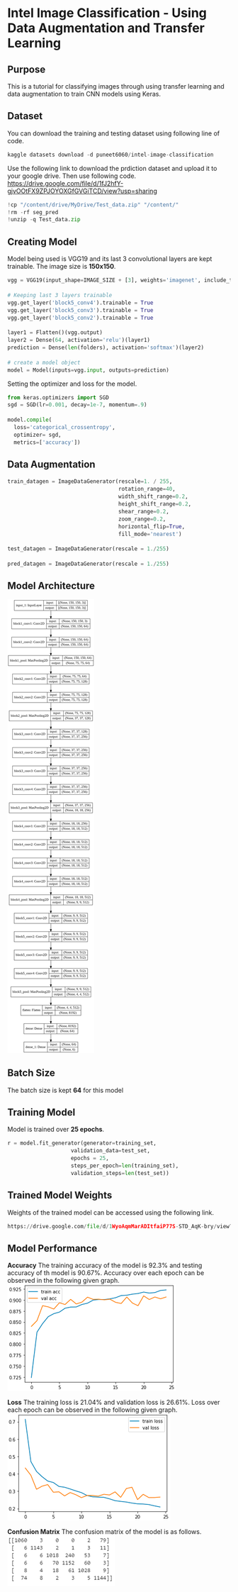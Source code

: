 # Intel Image Classification - Using Data Augmentation and Transfer Learning

## Purpose
This is a tutorial for classifying images through using transfer learning and data augmentation to train CNN models using Keras.

## Dataset
You can download the training and testing dataset using following line of code.

```python
kaggle datasets download -d puneet6060/intel-image-classification
```

Use the following link to download the prdiction dataset and upload it to your google drive. Then use following code.
https://drive.google.com/file/d/1fJ2hfY-gjvOOtFX9ZPJOYOXGfGVGiTCD/view?usp=sharing

```python
!cp "/content/drive/MyDrive/Test_data.zip" "/content/"
!rm -rf seg_pred
!unzip -q Test_data.zip 
```

## Creating Model
Model being used is VGG19 and its last 3 convolutional layers are kept trainable. The image size is **150x150**.

```python
vgg = VGG19(input_shape=IMAGE_SIZE + [3], weights='imagenet', include_top=False)

# Keeping last 3 layers trainable
vgg.get_layer('block5_conv4').trainable = True
vgg.get_layer('block5_conv3').trainable = True
vgg.get_layer('block5_conv2').trainable = True

layer1 = Flatten()(vgg.output)
layer2 = Dense(64, activation='relu')(layer1)
prediction = Dense(len(folders), activation='softmax')(layer2)

# create a model object
model = Model(inputs=vgg.input, outputs=prediction)
```

Setting the optimizer and loss for the model.

```python
from keras.optimizers import SGD
sgd = SGD(lr=0.001, decay=1e-7, momentum=.9)

model.compile(
  loss='categorical_crossentropy',
  optimizer= sgd,
  metrics=['accuracy'])
```

## Data Augmentation

```python
train_datagen = ImageDataGenerator(rescale=1. / 255,
                                   rotation_range=40,
                                   width_shift_range=0.2,
                                   height_shift_range=0.2,
                                   shear_range=0.2,
                                   zoom_range=0.2,
                                   horizontal_flip=True,
                                   fill_mode='nearest')

test_datagen = ImageDataGenerator(rescale = 1./255)

pred_datagen = ImageDataGenerator(rescale = 1./255)
```
## Model Architecture

![alt text](https://github.com/MuhammadJunaidAkram/Intel-Image-Classification---Assignment-3/blob/main/images/model_plot.png?raw=true)

## Batch Size
The batch size is kept **64** for this model

## Training Model
Model is trained over **25 epochs**.
```python
r = model.fit_generator(generator=training_set,
                    validation_data=test_set,
                    epochs = 25,
                    steps_per_epoch=len(training_set),
                    validation_steps=len(test_set))
```

## Trained Model Weights
Weights of the trained model can be accessed using the following link.
```python
https://drive.google.com/file/d/1WyoAqmMarADItfaiP77S-STD_AqK-bry/view?usp=sharing
```

## Model Performance
**Accuracy**
The training accuracy of the model is 92.3% and testing accuracy of th model is 90.67%. Accuracy over each epoch can be observed in the following given graph.<br />
![alt text](https://github.com/MuhammadJunaidAkram/Intel-Image-Classification---Assignment-3/blob/main/images/accuracy.PNG?raw=true)

**Loss**
The training loss is 21.04% and validation loss is 26.61%. Loss over each epoch can be observed in the following given graph.<br />
![alt text](https://github.com/MuhammadJunaidAkram/Intel-Image-Classification---Assignment-3/blob/main/images/loss.PNG?raw=true)

**Confusion Matrix**
The confusion matrix of the model is as follows.<br />
![alt text](https://github.com/MuhammadJunaidAkram/Intel-Image-Classification---Assignment-3/blob/main/images/confusion_matrix.PNG?raw=true)
